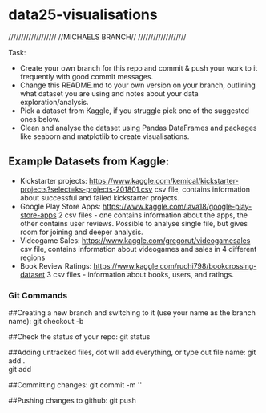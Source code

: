 # data25-visualisations

///////////////////
//MICHAELS BRANCH//
///////////////////

Task: 
- Create your own branch for this repo and commit & push your work to it frequently with good commit messages.
- Change this README.md to your own version on your branch, outlining what dataset you are using and notes about your data exploration/analysis.
- Pick a dataset from Kaggle, if you struggle pick one of the suggested ones below. 
- Clean and analyse the dataset using Pandas DataFrames and packages like seaborn and matplotlib to create visualisations.

## Example Datasets from Kaggle:

- Kickstarter projects: https://www.kaggle.com/kemical/kickstarter-projects?select=ks-projects-201801.csv
csv file, contains information about successful and failed kickstarter projects.
- Google Play Store Apps: https://www.kaggle.com/lava18/google-play-store-apps
2 csv files - one contains information about the apps, the other contains user reviews. Possible to analyse single file, but gives room for joining and deeper analysis.
- Videogame Sales: https://www.kaggle.com/gregorut/videogamesales
csv file, contains information about videogames and sales in 4 different regions
- Book Review Ratings: https://www.kaggle.com/ruchi798/bookcrossing-dataset
3 csv files - information about books, users, and ratings.

### Git Commands ###
##Creating a new branch and switching to it (use your name as the branch name):
git checkout -b <branch name>

##Check the status of your repo:
git status

##Adding untracked files, dot will add everything, or type out file name:
git add .   
git add <filename>

##Committing changes:
git commit -m '<message>'

##Pushing changes to github:
git push